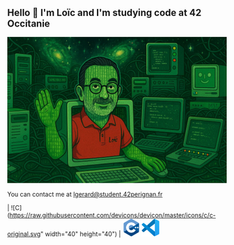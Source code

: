 ## Hello 🖖 I'm Loïc and I'm studying code at 42 Occitanie

![Image](./bin/LGE-GH.jpg)

You can contact me at lgerard@student.42perignan.fr

| ![C](https://raw.githubusercontent.com/devicons/devicon/master/icons/c/c-original.svg" width="40" height="40") | 
<img src="https://raw.githubusercontent.com/devicons/devicon/master/icons/cplusplus/cplusplus-original.svg" width="40" height="40"/>
<img src="https://raw.githubusercontent.com/devicons/devicon/master/icons/vscode/vscode-original.svg" width="40" height="40"/>

